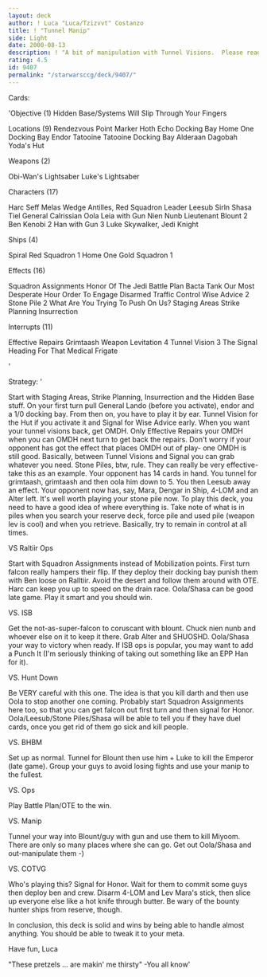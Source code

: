 ```yaml
---
layout: deck
author: ! Luca "Luca/Tzizvvt" Costanzo
title: ! "Tunnel Manip"
side: Light
date: 2000-08-13
description: ! "A bit of manipulation with Tunnel Visions.  Please read thoroughly and if you don't get it message me before reviewing."
rating: 4.5
id: 9407
permalink: "/starwarsccg/deck/9407/"
---
```

Cards: 

'Objective (1)
Hidden Base/Systems Will Slip Through Your Fingers

Locations (9)
Rendezvous Point
Marker
Hoth Echo Docking Bay
Home One Docking Bay
Endor
Tatooine
Tatooine Docking Bay
Alderaan
Dagobah Yoda's Hut

Weapons (2)

Obi-Wan's Lightsaber
Luke's Lightsaber

Characters (17)

Harc Seff
Melas
Wedge Antilles, Red Squadron Leader
Leesub Sirln
Shasa Tiel
General Calrissian
Oola
Leia with Gun
Nien Nunb
Lieutenant Blount
2 Ben Kenobi
2 Han with Gun
3 Luke Skywalker, Jedi Knight

Ships (4)

Spiral
Red Squadron 1
Home One
Gold Squadron 1

Effects (16)

Squadron Assignments
Honor Of The Jedi
Battle Plan
Bacta Tank
Our Most Desperate Hour
Order To Engage
Disarmed
Traffic Control
Wise Advice
2 Stone Pile
2 What Are You Trying To Push On Us?
Staging Areas
Strike Planning
Insurrection

Interrupts (11)

Effective Repairs
Grimtaash
Weapon Levitation
4 Tunnel Vision
3 The Signal
Heading For That Medical Frigate


'

Strategy: '

Start with Staging Areas, Strike Planning, Insurrection and the Hidden Base stuff.	On your first turn pull General Lando (before you activate), endor and a 1/0 docking bay.  From then on, you have to play it by ear.  Tunnel Vision for the Hut if you activate it and Signal for Wise Advice early.  When you want your tunnel visions back, get OMDH.  Only Effective Repairs your OMDH when you can OMDH next turn to get back the repairs.	Don't worry if your opponent has got the effect that places OMDH out of play- one OMDH is still good.	Basically, between Tunnel Visions and Signal you can grab whatever you need.  Stone Piles, btw, rule.  They can really be very effective- take this as an example.  Your opponent has 14 cards in hand.  You tunnel for grimtaash, grimtaash and then oola him down to 5.  You then Leesub away an effect.  Your opponent now has, say, Mara, Dengar in Ship, 4-LOM and an Alter left.	It's well worth playing your stone pile now.	To play this deck, you need to have a good idea of where everything is.  Take note of what is in piles when you search your reserve deck, force pile and used pile (weapon lev is cool) and when you retrieve.	Basically, try to remain in control at all times.

VS Raltiir Ops

Start with Squadron Assignments instead of Mobilization points.  First turn falcon really hampers their flip.  If they deploy their docking bay punish them with Ben loose on Ralltiir.  Avoid the desert and follow them around with OTE.  Harc can keep you up to speed on the drain race.  Oola/Shasa can be good late game.  Play it smart and you should win.

VS. ISB

Get the not-as-super-falcon to coruscant with blount.  Chuck nien nunb and whoever else on it to keep it there.  Grab Alter and SHUOSHD.  Oola/Shasa your way to victory when ready.  If ISB ops is popular, you may want to add a Punch It (I'm seriously thinking of taking out something like an EPP Han for it).

VS. Hunt Down

Be VERY careful with this one.	The idea is that you kill darth and then use Oola to stop another one coming.  Probably start Squadron Assignments here too, so that you can get falcon out first turn and then signal for Honor.  Oola/Leesub/Stone Piles/Shasa will be able to tell you if they have duel cards, once you get rid of them go sick and kill people.

VS. BHBM

Set up as normal.  Tunnel for Blount then use him + Luke to kill the Emperor (late game).  Group your guys to avoid losing fights and use your manip to the fullest.

VS. Ops

Play Battle Plan/OTE to the win.

VS. Manip

Tunnel your way into Blount/guy with gun and use them to kill Miyoom.  There are only so many places where she can go.	Get out Oola/Shasa and out-manipulate them -)

VS. COTVG

Who's playing this?  Signal for Honor.  Wait for them to commit some guys then deploy ben and crew.  Disarm 4-LOM and Lev Mara's stick, then slice up everyone else like a hot knife through butter.	Be wary of the bounty hunter ships from reserve, though.

In conclusion, this deck is solid and wins by being able to handle almost anything.  You should be able to tweak it to your meta.

Have fun,
Luca

"These pretzels ... are makin' me thirsty"
-You all know'
